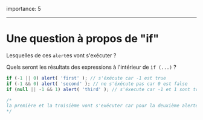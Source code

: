importance: 5

---

# Une question à propos de "if"

Lesquelles de ces `alert`es vont s'exécuter ?

Quels seront les résultats des expressions à l'intérieur de `if (...)` ?  

```js
if (-1 || 0) alert( 'first' ); // s'éxécute car -1 est true
if (-1 && 0) alert( 'second' ); // ne s'éxécute pas car 0 est false
if (null || -1 && 1) alert( 'third' ); // s'éxecute car -1 et 1 sont true

/*
la première et la troisième vont s'exécuter car pour la deuxième alerte le && trouve la première valeur fausse et renvoit donc false on ne rentre donc pas dans la condition. 0 étant considéré comme false alors que -1 non
*/

```
